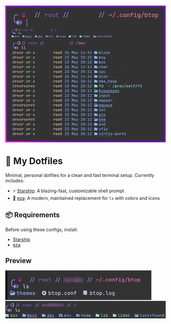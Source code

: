 ![Banner](preview.png) <!-- top image -->

# 🌟 My Dotfiles

Minimal, personal dotfiles for a clean and fast terminal setup. Currently includes:

- ⚡️ [Starship](https://starship.rs): A blazing-fast, customizable shell prompt
- 📁 [eza](https://github.com/eza-community/eza): A modern, maintained replacement for `ls` with colors and icons

## 📦 Requirements

Before using these configs, install:

- [Starship](https://starship.rs/install/)
- [eza](https://github.com/eza-community/eza)

## Preview
![fedora](Fedora.png)
![ubuntu](ubuntu.png)
